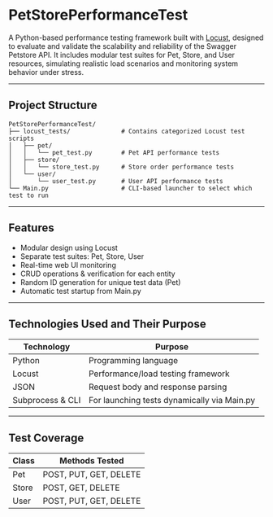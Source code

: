 # PetStorePerformanceTest

A Python-based performance testing framework built with [Locust](https://locust.io), designed to evaluate and validate the scalability and reliability of the Swagger Petstore API. It includes modular test suites for Pet, Store, and User resources, simulating realistic load scenarios and monitoring system behavior under stress.

---

## Project Structure

```
PetStorePerformanceTest/
├── locust_tests/              # Contains categorized Locust test scripts
│   ├── pet/
│   │   └── pet_test.py        # Pet API performance tests
│   ├── store/
│   │   └── store_test.py      # Store order performance tests
│   └── user/
│       └── user_test.py       # User API performance tests
└── Main.py                    # CLI-based launcher to select which test to run
```

---

## Features

- Modular design using Locust
- Separate test suites: Pet, Store, User
- Real-time web UI monitoring
- CRUD operations & verification for each entity
- Random ID generation for unique test data (Pet)
- Automatic test startup from Main.py

---

## Technologies Used and Their Purpose

| Technology | Purpose |
|-----------|---------|
| Python    | Programming language |
| Locust    | Performance/load testing framework |
| JSON      | Request body and response parsing |
| Subprocess & CLI | For launching tests dynamically via Main.py |

---

## Test Coverage

| Class | Methods Tested           |
|-------|--------------------------|
| Pet   | POST, PUT, GET, DELETE   |
| Store | POST, GET, DELETE        |
| User  | POST, PUT, GET, DELETE   |
